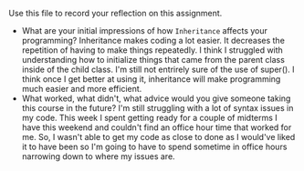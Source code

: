 Use this file to record your reflection on this assignment.

- What are your initial impressions of how `Inheritance` affects your programming?
Inheritance makes coding a lot easier. It decreases the repetition of having to make things repeatedly. I think I struggled with understanding how to initialize things that came from the parent class inside of the child class. I'm still not entrirely sure of the use of super(). I think once I get better at using it, inheritance will make programming much easier and more efficient. 
- What worked, what didn't, what advice would you give someone taking this course in the future?
I'm still struggling with a lot of syntax issues in my code. This week I spent getting ready for a couple of midterms I have this weekend and couldn't find an office hour time that worked for me. So, I wasn't able to get my code as close to done as I would've liked it to have been so I'm going to have to spend sometime in office hours narrowing down to where my issues are. 
